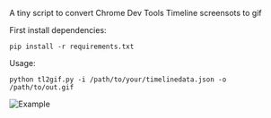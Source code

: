 A tiny script to convert Chrome Dev Tools Timeline screensots to gif

First install dependencies:

`pip install -r requirements.txt`

Usage:

`python tl2gif.py -i /path/to/your/timelinedata.json -o /path/to/out.gif`

![Example](https://raw.githubusercontent.com/paulkarabilo/timeline2gif/master/test/github.gif)
